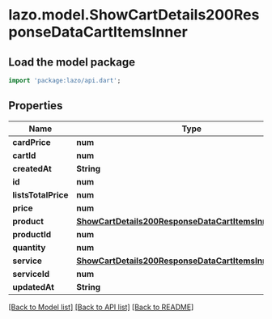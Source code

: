 # lazo.model.ShowCartDetails200ResponseDataCartItemsInner

## Load the model package
```dart
import 'package:lazo/api.dart';
```

## Properties
Name | Type | Description | Notes
------------ | ------------- | ------------- | -------------
**cardPrice** | **num** |  | [optional] 
**cartId** | **num** |  | [optional] 
**createdAt** | **String** |  | [optional] 
**id** | **num** |  | [optional] 
**listsTotalPrice** | **num** |  | [optional] 
**price** | **num** |  | [optional] 
**product** | [**ShowCartDetails200ResponseDataCartItemsInnerProduct**](ShowCartDetails200ResponseDataCartItemsInnerProduct.md) |  | [optional] 
**productId** | **num** |  | [optional] 
**quantity** | **num** |  | [optional] 
**service** | [**ShowCartDetails200ResponseDataCartItemsInnerService**](ShowCartDetails200ResponseDataCartItemsInnerService.md) |  | [optional] 
**serviceId** | **num** |  | [optional] 
**updatedAt** | **String** |  | [optional] 

[[Back to Model list]](../README.md#documentation-for-models) [[Back to API list]](../README.md#documentation-for-api-endpoints) [[Back to README]](../README.md)


